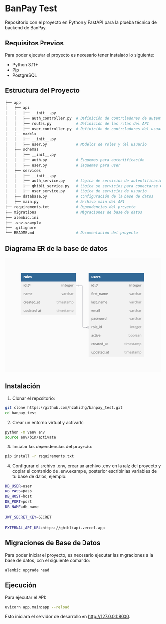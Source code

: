 # BanPay Test

Repositorio con el proyecto en Python y FastAPI para la prueba técnica de backend de BanPay.

## Requisitos Previos

Para poder ejecutar el proyecto es necesario tener instalado lo siguiente:

- Python 3.11+
- Pip
- PostgreSQL

## Estructura del Proyecto

```bash
├── app
│   ├── api
│   │   ├── __init__.py
│   │   ├── auth_controller.py  # Definición de controladores de autentificación
│   │   ├── routes.py           # Definición de las rutas del API
│   │   ├── user_controller.py  # Definición de controladores del usuario
│   ├── models
│   │   ├── __init__.py
│   │   ├── user.py             # Modelos de roles y del usuario
│   ├── schemas
│   │   ├── __init__.py
│   │   ├── auth.py             # Esquemas para autentificación
│   │   ├── user.py             # Esquemas para user
│   ├── services
│   │   ├── __init__.py
│   │   ├── auth_service.py     # Lógica de servicios de autentificación
│   │   ├── ghibli_service.py   # Lógica se servicios para conectarse Ghibli
│   │   ├── user_service.py     # Lógica de servicios de usuario
│   ├── database.py             # Configuración de la base de datos
│   ├── main.py                 # Archivo main del API
├── requirements.txt            # Dependencias del proyecto
├── migrations                  # Migraciones de base de datos
├── alembic.ini
├── .env.example               
├── .gitignore           
└── README.md                   # Documentación del proyecto
```

## Diagrama ER de la base de datos

![bd_er](img/bd_er.png)

## Instalación

1. Clonar el repositorio:

```bash
git clone https://github.com/hzahidhg/banpay_test.git
cd banpay_test
```

2. Crear un entorno virtual y actívarlo:

```bash
python -m venv env
source env/bin/activate
```

3. Instalar las dependencias del proyecto:

```bash
pip install -r requirements.txt
```

4. Configurar el archivo .env, crear un archivo .env en la raíz del proyecto y copiar el contenido de .env.example, posterior escribir las variables de tu base de datos, ejemplo:

```bash
DB_USER=user
DB_PASS=pass
DB_HOST=host
DB_PORT=port
DB_NAME=db_name

JWT_SECRET_KEY=SECRET

EXTERNAL_API_URL=https://ghibliapi.vercel.app
```

## Migraciones de Base de Datos

Para poder iniciar el proyecto, es necesario ejecutar las migraciones a la base de datos, con el siguiente comando:

```bash
alembic upgrade head
```

## Ejecución

Para ejecutar el API: 

```bash
uvicorn app.main:app --reload
```

Esto iniciará el servidor de desarrollo en http://127.0.0.1:8000.
